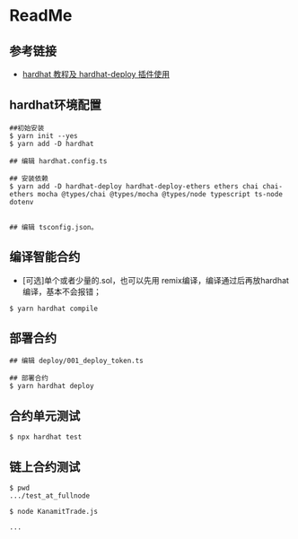 # **ReadMe**

## 参考链接
- [hardhat 教程及 hardhat-deploy 插件使用](https://learnblockchain.cn/article/2354)

## hardhat环境配置

```
##初始安装
$ yarn init --yes
$ yarn add -D hardhat

## 编辑 hardhat.config.ts

## 安装依赖
$ yarn add -D hardhat-deploy hardhat-deploy-ethers ethers chai chai-ethers mocha @types/chai @types/mocha @types/node typescript ts-node dotenv


## 编辑 tsconfig.json。

```

## 编译智能合约

- [可选]单个或者少量的.sol，也可以先用 remix编译，编译通过后再放hardhat编译，基本不会报错；

```
$ yarn hardhat compile
```

## 部署合约

```
## 编辑 deploy/001_deploy_token.ts

## 部署合约
$ yarn hardhat deploy

```

## 合约单元测试

```
$ npx hardhat test
```

## 链上合约测试

```
$ pwd 
.../test_at_fullnode

$ node KanamitTrade.js

...

```